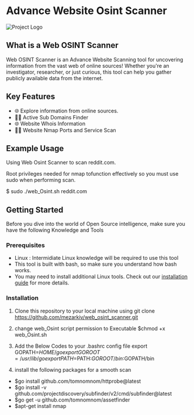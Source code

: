 # Advance Website Osint Scanner

![Project Logo](https://pbs.twimg.com/media/F-QoYi2XgAAVKxF?format=png&name=small)

## What is a Web OSINT Scanner

Web OSINT Scanner is an Advance Website Scanning tool for uncovering information from the vast web of online sources! Whether you're an investigator, researcher, or just curious, this tool can help you gather publicly available data from the internet.

## Key Features

- 🌐 Explore information from online sources.
- 🕵️‍♂️ Active Sub Domains Finder
- 🌐 Website Whois Information
- 🕵️‍♂️ Website Nmap Ports and Service  Scan

## Example Usage

Using Web Osint Scanner to scan reddit.com.

Root privileges needed for nmap tofunction effectively so you must use sudo when performing scan.

$ sudo ./web_Osint.sh reddit.com

## Getting Started

Before you dive into the world of Open Source intelligence, make sure you have the following Knowledge and Tools

### Prerequisites

- Linux : Intermidiate Linux knowledge will be required to use this tool
- This tool is built with bash, so make sure you understand how bash works.
- You may need to install additional Linux tools. Check out our [installation guide](#installation) for more details.

### Installation

1. Clone this repository to your local machine using git clone https://github.com/mezarkiv/web_osint_scanner.git

2. change web_Osint script permission to Executable $chmod +x web_Osint.sh 

3. Add the Below Codes to your .bashrc config file
    export GOPATH=$HOME/go 
    export GOROOT=/usr/lib/go
    export PATH=$PATH:$GOROOT/bin:$GOPATH/bin

4. install the following packages for a smooth scan
 - $go install github.com/tomnomnom/httprobe@latest 
 - $go install -v github.com/projectdiscovery/subfinder/v2/cmd/subfinder@latest
 - $go get -u github.com/tomnomnom/assetfinder 
 - $apt-get install nmap
